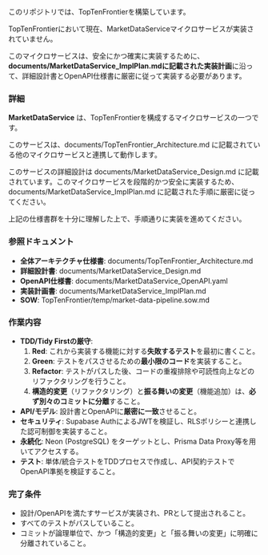 ﻿このリポジトリでは、TopTenFrontierを構築しています。

TopTenFrontierにおいて現在、MarketDataServiceマイクロサービスが実装されていません。

このマイクロサービスは、安全にかつ確実に実装するために、**documents/MarketDataService_ImplPlan.mdに記載された実装計画**に沿って、詳細設計書とOpenAPI仕様書に厳密に従って実装する必要があります。

### 詳細

**MarketDataService** は、TopTenFrontierを構成するマイクロサービスの一つです。

このサービスは、documents/TopTenFrontier_Architecture.md に記載されている他のマイクロサービスと連携して動作します。

このサービスの詳細設計は documents/MarketDataService_Design.md に記載されています。このマイクロサービスを段階的かつ安全に実装するため、documents/MarketDataService_ImplPlan.md に記載された手順に厳密に従ってください。

上記の仕様書群を十分に理解した上で、手順通りに実装を進めてください。

### 参照ドキュメント

-   **全体アーキテクチャ仕様書**: documents/TopTenFrontier_Architecture.md
-   **詳細設計書**: documents/MarketDataService_Design.md
-   **OpenAPI仕様書**: documents/MarketDataService_OpenAPI.yaml
-   **実装計画書**: documents/MarketDataService_ImplPlan.md
-   **SOW**: TopTenFrontier/temp/market-data-pipeline.sow.md

### 作業内容

-   **TDD/Tidy Firstの厳守**:
    1.  **Red**: これから実装する機能に対する**失敗するテスト**を最初に書くこと。
    2.  **Green**: テストをパスさせるための**最小限のコード**を実装すること。
    3.  **Refactor**: テストがパスした後、コードの重複排除や可読性向上などのリファクタリングを行うこと。
    4.  **構造的変更**（リファクタリング）と**振る舞いの変更**（機能追加）は、**必ず別々のコミットに分離**すること。
-   **API/モデル**: 設計書とOpenAPIに**厳密に一致**させること。
-   **セキュリティ**: Supabase AuthによるJWTを検証し、RLSポリシーと連携した認可制御を実装すること。
-   **永続化**: Neon (PostgreSQL) をターゲットとし、Prisma Data Proxy等を用いてアクセスする。
-   **テスト**: 単体/統合テストをTDDプロセスで作成し、API契約テストでOpenAPI準拠を検証すること。

### 完了条件

-   設計/OpenAPIを満たすサービスが実装され、PRとして提出されること。
-   すべてのテストがパスしていること。
-   コミットが論理単位で、かつ「構造的変更」と「振る舞いの変更」に明確に分離されていること。
